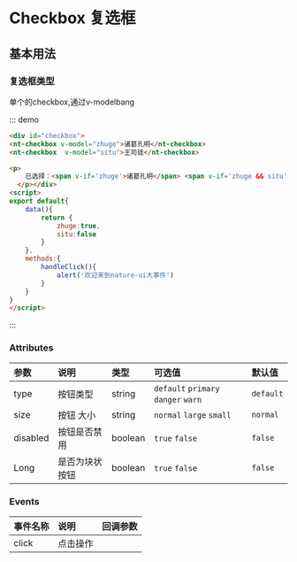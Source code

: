 # Checkbox 复选框

## 基本用法

### 复选框类型 

单个的checkbox,通过v-modelbang

::: demo 
```html
<div id="checkbox">
<nt-checkbox v-model="zhuge">诸葛孔明</nt-checkbox>
<nt-checkbox  v-model="situ">王司徒</nt-checkbox>

<p>
    已选择：<span v-if='zhuge'>诸葛孔明</span> <span v-if='zhuge && situ'>,</span><span v-if='situ'>王司徒</span>
  </p></div>
<script>
export default{
    data(){
        return {
            zhuge:true,
            situ:false
        }
    },
    methods:{
        handleClick(){
            alert('欢迎来到nature-ui大事件')
        }
    }
}
</script>

```
::: 


### Attributes

| 参数     | 说明           | 类型    | 可选值                               | 默认值    |
| :------- | :------------- | :------ | :----------------------------------- | :-------- |
| type     | 按钮类型       | string  | `default` `primary` `danger`  `warn` | `default` |
| size     | 按钮 大小      | string  | `normal` `large`  `small`            | `normal`  |
| disabled | 按钮是否禁用   | boolean | `true` `false`                       | `false`   |
| Long     | 是否为块状按钮 | boolean | `true` `false`                       | `false`   |

### Events

| 事件名称 | 说明     | 回调参数 |
| :------- | :------- | :------- |
| click    | 点击操作 |          |

